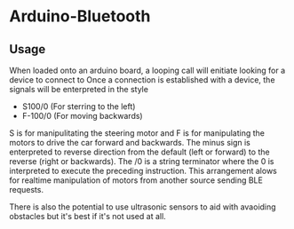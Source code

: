 # Arduino-Bluetooth


## Usage
When loaded onto an arduino board, a looping call will enitiate looking for a device to connect to
Once a connection is established with a device, the signals will be enterpreted in the style

* S100/0   (For sterring to the left)
* F-100/0  (For moving backwards)

S is for manipulitating the steering motor and F is for manipulating the motors to drive the car forward and backwards.
The minus sign is enterpreted to reverse direction from the default (left or forward) to the reverse (right or backwards).
The /0 is a string terminator where the 0 is interpreted to execute the preceding instruction.
This arrangement alows for realtime manipulation of motors from another source sending BLE requests.

There is also the potential to use ultrasonic sensors to aid with avaoiding obstacles but it's best if it's not used at all.
